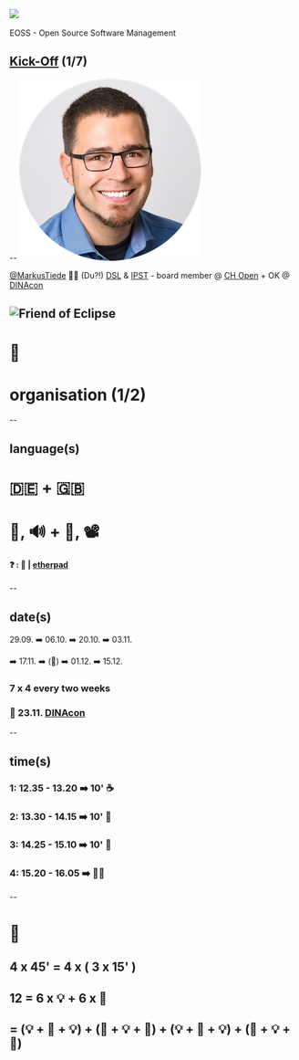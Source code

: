 ![](https://upload.wikimedia.org/wikipedia/commons/a/a2/BFH_Logo_deutsch.png)

EOSS - Open Source Software Management

## [Kick-Off](https://github.com/digital-sustainability/module-eoss/tree/main/docs/content/01) (1/7)
--
![me](https://github.com/MarkusTiede/about/raw/main/img/me-circle.png)

[@MarkusTiede](https://twitter.com/MarkusTiede) 👨‍🏫 (Du?!) [DSL](https://www.bfh.ch/de/forschung/forschungsbereiche/digital-sustainability-lab/) & [IPST](https://www.bfh.ch/de/forschung/forschungsbereiche/public-sector-transformation/) - board member @ [CH Open](https://www.ch-open.ch) + OK @ [DINAcon](https://dinacon.ch)

![Friend of Eclipse](https://www.eclipse.org/community/newsletter/imagesmisc/frendsEclipse.png "Friend of Eclipse")
---
# 🧱
# organisation (1/2)
--
## language(s)

# 🇩🇪 + 🇬🇧
# 🎤, 🔊 + 📝, 📽️
#### ❓ : 🙋 | [etherpad](https://etherpad.wikimedia.org/p/bfh-ch-module-eoss-hs23)
--
## date(s) 

29.09. ➡️ 06.10. ➡️ 20.10. ➡️ 03.11. 

➡️ 17.11. ➡️ (🌟) ➡️ 01.12. ➡️ 15.12. 

### 7 x 4 every two weeks

### 🌟 23.11. [DINAcon](https://dinacon.ch)
--
## time(s)

### 1: 12.35 - 13.20 ➡️ 10' ☕

### 2: 13.30 - 14.15 ➡️ 10' 🌳

### 3: 14.25 - 15.10 ➡️ 10' 🍵

### 4: 15.20 - 16.05 ➡️ 🧑‍🎓
--
# 🍔

## 4 x 45' =  4 x ( 3 x 15' )

## 12 = 6 x 💡 + 6 x 💪

## = (💡 + 💪 + 💡) + (💪 + 💡 + 💪) + (💡 + 💪 + 💡) + (💪 + 💡 + 💪)
